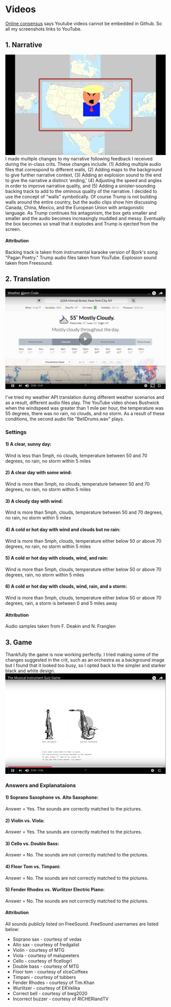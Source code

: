 # Videos
[Online consensus](https://stackoverflow.com/questions/11804820/embed-a-youtube-video) says Youtube videos cannot be embedded in Github. So all my screenshots links to YouTube.

## 1. Narrative
[![alt text](https://github.com/wittenjeremy/openframeworks/blob/master/Image%20files/trumpscreenshot.png)](https://www.youtube.com/watch?v=I3YaRhRx-1c)
I made multiple changes to my narrative following feedback I received during the in-class crits. These changes include: (1) Adding multiple audio files that correspond to different walls, (2) Adding maps to the background to give further narrative context, (3) Adding an explosion sound to the end to give the narrative a distinct 'ending,' (4) Adjusting the speed and angles in order to improve narrative quality, and (5) Adding a sinister-sounding backing track to add to the ominous quality of the narrative. I decided to use the concept of "walls" symbolically. Of course Trump is not building walls around the entire country, but the audio clips show him discussing Canada, China, Mexico, and the European Union with antagonistic language. As Trump continues his antagonism, the box gets smaller and smaller and the audio becomes increasingly muddled and messy. Eventually the box becomes so small that it explodes and Trump is ejected from the screen. 

#### Attribution 
Backing track is taken from instrumental karaoke version of Bjork's song "Pagan Poetry." Trump audio files taken from YouTube. Explosion sound taken from Freesound.

## 2. Translation
[![alt text](https://github.com/wittenjeremy/openframeworks/blob/master/Image%20files/Weatherscreenshot.png)](https://www.youtube.com/watch?v=GyJEt7Z_V7Y)


I've tried my weather API translation during different weather scenarios and as a result, different audio files play. The YouTube video shows Bushwick when the windspeed was greater than 1 mile per hour, the temperature was 55 degrees, there was no rain, no clouds, and no storm. As a result of these conditions, the second audio file "BellDrums.wav" plays.

### Settings
#### 1) A clear, sunny day: 
Wind is less than 5mph, no clouds, temperature between 50 and 70 degrees, no rain, no storm within 5 miles

#### 2) A clear day with some wind: 
Wind is more than 5mph, no clouds, temperature between 50 and 70 degrees, no rain, no storm within 5 miles

#### 3) A cloudy day with wind: 
Wind is more than 5mph, clouds, temperature between 50 and 70 degrees, no rain, no storm within 5 miles

#### 4) A cold or hot day with wind and clouds but no rain: 
Wind is more than 5mph, clouds, temperature either below 50 or above 70 degrees, no rain, no storm within 5 miles

#### 5) A cold or hot day with clouds, wind, and rain: 
Wind is more than 5mph, clouds, temperature either below 50 or above 70 degrees, rain, no storm within 5 miles

#### 6) A cold or hot day with clouds, wind, rain, and a storm: 
Wind is more than 5mph, clouds, temperature either below 50 or above 70 degrees, rain, a storm is between 0 and 5 miles away

#### Attribution
Audio samples taken from F. Deakin and N. Franglen


## 3. Game
Thankfully the game is now working perfectly. I tried making some of the changes suggested in the crit, such as an orchestra as a background image but I found that it looked too busy, so I opted back to the simpler and starker black and white design.
[![alt text](https://github.com/wittenjeremy/openframeworks/blob/master/Image%20files/quizgame.png)](https://youtu.be/edsrEVmflP4)

### Answers and Explanataions
#### 1) Soprano Saxophone vs. Alto Saxophone: 
Answer = Yes. The sounds are correctly matched to the pictures.

#### 2) Violin vs. Viola: 
Answer = Yes. The sounds are correctly matched to the pictures.

#### 3) Cello vs. Double Bass: 
Answer = No. The sounds are not correctly matched to the pictures.

#### 4) Floor Tom vs. Timpani: 
Answer = No. The sounds are not correctly matched to the pictures.

#### 5) Fender Rhodes vs. Wurlitzer Electric Piano: 
Answer = No. The sounds are not correctly matched to the pictures.

#### Attribution
All sounds publicly listed on FreeSound. FreeSound usernames are listed below:
- Soprano sax - courtesy of vedas
- Alto sax - courtesy of fredgalist
- Violin - courtesy of MTG
- Viola - courtesy of malupeeters
- Cello - courtesy of flcellogrl
- Double bass - courtesy of MTG
- Floor tom - courtesy of xIceCoffeex
- Timpani - courtesy of tubbers
- Fender Rhodes - courtesy of  Tim.Khan
- Wurlitzer - courtesy of EKVelika
- Correct bell - courtesy of bwg2020
- Incorrect buzzer - courtesy of RICHERlandTV
